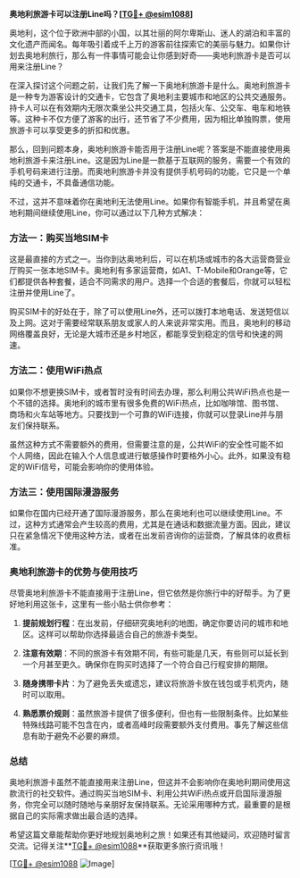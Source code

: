 **奥地利旅游卡可以注册Line吗？[[TG💪+ @esim1088](https://t.me/s/esim1088)]**

奥地利，这个位于欧洲中部的小国，以其壮丽的阿尔卑斯山、迷人的湖泊和丰富的文化遗产而闻名。每年吸引着成千上万的游客前往探索它的美丽与魅力。如果你计划去奥地利旅行，那么有一件事情可能会让你感到好奇——奥地利旅游卡是否可以用来注册Line？

在深入探讨这个问题之前，让我们先了解一下奥地利旅游卡是什么。奥地利旅游卡是一种专为游客设计的交通卡，它包含了奥地利主要城市和地区的公共交通服务。持卡人可以在有效期内无限次乘坐公共交通工具，包括火车、公交车、电车和地铁等。这种卡不仅方便了游客的出行，还节省了不少费用，因为相比单独购票，使用旅游卡可以享受更多的折扣和优惠。

那么，回到问题本身，奥地利旅游卡能否用于注册Line呢？答案是不能直接使用奥地利旅游卡来注册Line。这是因为Line是一款基于互联网的服务，需要一个有效的手机号码来进行注册。而奥地利旅游卡并没有提供手机号码的功能，它只是一个单纯的交通卡，不具备通信功能。

不过，这并不意味着你在奥地利无法使用Line。如果你有智能手机，并且希望在奥地利期间继续使用Line，你可以通过以下几种方式解决：

### **方法一：购买当地SIM卡**
这是最直接的方式之一。当你到达奥地利后，可以在机场或城市的各大运营商营业厅购买一张本地SIM卡。奥地利有多家运营商，如A1、T-Mobile和Orange等，它们都提供各种套餐，适合不同需求的用户。选择一个合适的套餐后，你就可以轻松注册并使用Line了。

购买SIM卡的好处在于，除了可以使用Line外，还可以拨打本地电话、发送短信以及上网。这对于需要经常联系朋友或家人的人来说非常实用。而且，奥地利的移动网络覆盖良好，无论是大城市还是乡村地区，都能享受到稳定的信号和快速的网速。

### **方法二：使用WiFi热点**
如果你不想更换SIM卡，或者暂时没有时间去办理，那么利用公共WiFi热点也是一个不错的选择。奥地利的城市里有很多免费的WiFi热点，比如咖啡馆、图书馆、商场和火车站等地方。只要找到一个可靠的WiFi连接，你就可以登录Line并与朋友们保持联系。

虽然这种方式不需要额外的费用，但需要注意的是，公共WiFi的安全性可能不如个人网络，因此在输入个人信息或进行敏感操作时要格外小心。此外，如果没有稳定的WiFi信号，可能会影响你的使用体验。

### **方法三：使用国际漫游服务**
如果你在国内已经开通了国际漫游服务，那么在奥地利也可以继续使用Line。不过，这种方式通常会产生较高的费用，尤其是在通话和数据流量方面。因此，建议只在紧急情况下使用这种方法，或者在出发前咨询你的运营商，了解具体的收费标准。

### **奥地利旅游卡的优势与使用技巧**
尽管奥地利旅游卡不能直接用于注册Line，但它依然是你旅行中的好帮手。为了更好地利用这张卡，这里有一些小贴士供你参考：

1. **提前规划行程**：在出发前，仔细研究奥地利的地图，确定你要访问的城市和地区。这样可以帮助你选择最适合自己的旅游卡类型。
   
2. **注意有效期**：不同的旅游卡有效期不同，有些可能是几天，有些则可以延长到一个月甚至更久。确保你在购买时选择了一个符合自己行程安排的期限。

3. **随身携带卡片**：为了避免丢失或遗忘，建议将旅游卡放在钱包或手机壳内，随时可以取用。

4. **熟悉票价规则**：虽然旅游卡提供了很多便利，但也有一些限制条件。比如某些特殊线路可能不包含在内，或者高峰时段需要额外支付费用。事先了解这些信息有助于避免不必要的麻烦。

### **总结**
奥地利旅游卡虽然不能直接用来注册Line，但这并不会影响你在奥地利期间使用这款流行的社交软件。通过购买当地SIM卡、利用公共WiFi热点或开启国际漫游服务，你完全可以随时随地与亲朋好友保持联系。无论采用哪种方式，最重要的是根据自己的实际需求做出最合适的选择。

希望这篇文章能帮助你更好地规划奥地利之旅！如果还有其他疑问，欢迎随时留言交流。记得关注**[TG💪+ @esim1088](https://t.me/s/esim1088)**获取更多旅行资讯哦！

[[TG💪+ @esim1088](https://t.me/s/esim1088) ![Image](https://i.postimg.cc/4NQfJmqS/Snipaste-2025-05-13-00-14-12.png)]